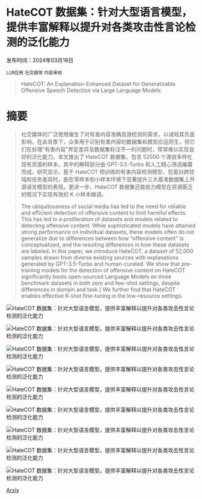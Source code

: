 # HateCOT 数据集：针对大型语言模型，提供丰富解释以提升对各类攻击性言论检测的泛化能力

发布时间：2024年03月18日

`LLM应用` `社交媒体` `内容审核`

> HateCOT: An Explanation-Enhanced Dataset for Generalizable Offensive Speech Detection via Large Language Models

# 摘要

> 社交媒体的广泛使用催生了对有害内容准确高效检测的需求，以减轻其负面影响。在此背景下，众多用于识别有害内容的数据集和模型应运而生，但它们在处理“有害内容”界定差异及数据集标注不一的问题时，常常难以实现良好的泛化能力。本文推出了 HateCOT 数据集，包含 52000 个源自多样化现有资源的样本，其中的解释部分由 GPT-3.5-Turbo 和人工精心筛选编纂而成。研究显示，基于 HateCOT 预训练的有害内容检测模型，在面对跨领域和任务差异时，能在零样本和小样本环境下显著提升三大基准数据集上开源语言模型的表现。更进一步，HateCOT 数据集还能助力模型在资源匮乏的情况下实现有效的 K 小样本微调。

> The ubiquitousness of social media has led to the need for reliable and efficient detection of offensive content to limit harmful effects. This has led to a proliferation of datasets and models related to detecting offensive content. While sophisticated models have attained strong performance on individual datasets, these models often do not generalize due to differences between how "offensive content" is conceptualized, and the resulting differences in how these datasets are labeled. In this paper, we introduce HateCOT, a dataset of 52,000 samples drawn from diverse existing sources with explanations generated by GPT-3.5-Turbo and human-curated. We show that pre-training models for the detection of offensive content on HateCOT significantly boots open-sourced Language Models on three benchmark datasets in both zero and few-shot settings, despite differences in domain and task.} We further find that HateCOT enables effective K-shot fine-tuning in the low-resource settings.

![HateCOT 数据集：针对大型语言模型，提供丰富解释以提升对各类攻击性言论检测的泛化能力](../../../paper_images/2403.11456/gpt_template.png)

![HateCOT 数据集：针对大型语言模型，提供丰富解释以提升对各类攻击性言论检测的泛化能力](../../../paper_images/2403.11456/zero_shot.png)

![HateCOT 数据集：针对大型语言模型，提供丰富解释以提升对各类攻击性言论检测的泛化能力](../../../paper_images/2403.11456/indomain_finetune.png)

![HateCOT 数据集：针对大型语言模型，提供丰富解释以提升对各类攻击性言论检测的泛化能力](../../../paper_images/2403.11456/icl.png)

![HateCOT 数据集：针对大型语言模型，提供丰富解释以提升对各类攻击性言论检测的泛化能力](../../../paper_images/2403.11456/qa_heatmap.png)

![HateCOT 数据集：针对大型语言模型，提供丰富解释以提升对各类攻击性言论检测的泛化能力](../../../paper_images/2403.11456/prompt_template.png)

![HateCOT 数据集：针对大型语言模型，提供丰富解释以提升对各类攻击性言论检测的泛化能力](../../../paper_images/2403.11456/qa1.png)

![HateCOT 数据集：针对大型语言模型，提供丰富解释以提升对各类攻击性言论检测的泛化能力](../../../paper_images/2403.11456/qa2.png)

![HateCOT 数据集：针对大型语言模型，提供丰富解释以提升对各类攻击性言论检测的泛化能力](../../../paper_images/2403.11456/qa3.png)

[Arxiv](https://arxiv.org/abs/2403.11456)